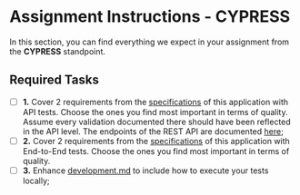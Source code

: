 # Assignment Instructions - CYPRESS
In this section, you can find everything we expect in your assignment from the **CYPRESS** standpoint.

## Required Tasks
- [ ] **1.** Cover 2 requirements from the [specifications](../requirements.md) of this application with API tests. Choose the ones you find most important in terms of quality. Assume every validation documented there should have been reflected in the API level. The endpoints of the REST API are documented [here](../api.md);
- [ ] **2.** Cover 2 requirements from the [specifications](../requirements.md) of this application with End-to-End tests. Choose the ones you find most important in terms of quality. 
- [ ] **3.** Enhance [development.md](../development.md) to include how to execute your tests locally;

